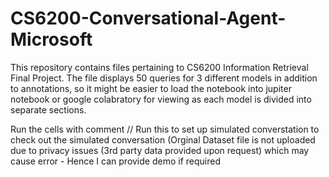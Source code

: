 # CS6200-Conversational-Agent-Microsoft
This repository contains files pertaining to CS6200 Information Retrieval Final Project.
The file displays 50 queries for 3 different models in addition to annotations, so it might be easier to load the notebook into jupiter notebook or google colabratory for viewing as each model is divided into separate sections.

Run the cells with comment
// Run this to set up simulated converstation
to check out the simulated conversation
(Orginal Dataset file is not uploaded due to privacy issues (3rd party data provided upon request)
which may cause error - Hence I can provide demo if required

